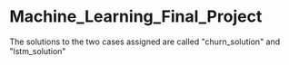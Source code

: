 # Machine_Learning_Final_Project
The solutions to the two cases assigned are called "churn_solution" and "lstm_solution"
